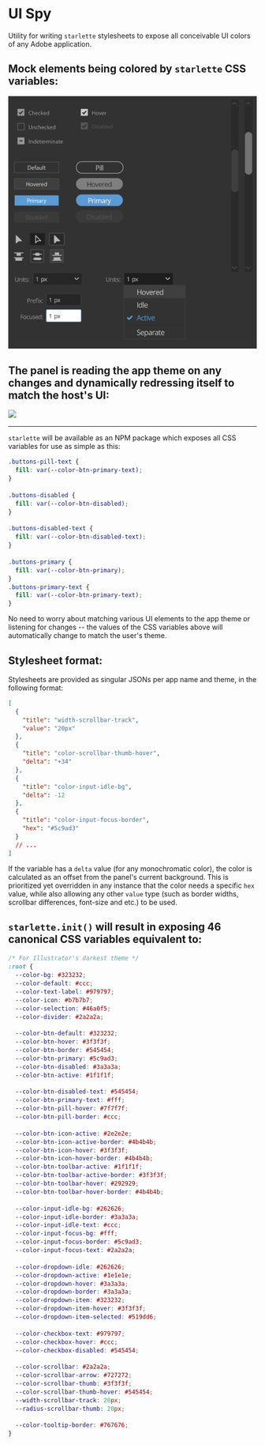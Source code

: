 # UI Spy

Utility for writing `starlette` stylesheets to expose all conceivable UI colors of any Adobe application.

## Mock elements being colored by `starlette` CSS variables:

![](./src/assets/ILSTdarkest.png)

## The panel is reading the app theme on any changes and dynamically redressing itself to match the host's UI:

![](https://thumbs.gfycat.com/OddballDeepDuiker-size_restricted.gif)

---

`starlette` will be available as an NPM package which exposes all CSS variables for use as simple as this:

```css
.buttons-pill-text {
  fill: var(--color-btn-primary-text);
}

.buttons-disabled {
  fill: var(--color-btn-disabled);
}

.buttons-disabled-text {
  fill: var(--color-btn-disabled-text);
}

.buttons-primary {
  fill: var(--color-btn-primary);
}
.buttons-primary-text {
  fill: var(--color-btn-primary-text);
}
```

No need to worry about matching various UI elements to the app theme or listening for changes -- the values of the CSS variables above will automatically change to match the user's theme.

## Stylesheet format:

Stylesheets are provided as singular JSONs per app name and theme, in the following format:

```json
[
  {
    "title": "width-scrollbar-track",
    "value": "20px"
  },
  {
    "title": "color-scrollbar-thumb-hover",
    "delta": "+34"
  },
  {
    "title": "color-input-idle-bg",
    "delta": -12
  },
  {
    "title": "color-input-focus-border",
    "hex": "#5c9ad3"
  }
  // ...
]
```

If the variable has a `delta` value (for any monochromatic color), the color is calculated as an offset from the panel's current background. This is prioritized yet overridden in any instance that the color needs a specific `hex` value, while also allowing any other `value` type (such as border widths, scrollbar differences, font-size and etc.) to be used.

## `starlette.init()` will result in exposing 46 canonical CSS variables equivalent to:

```css
/* For Illustrator's darkest theme */
:root {
  --color-bg: #323232;
  --color-default: #ccc;
  --color-text-label: #979797;
  --color-icon: #b7b7b7;
  --color-selection: #46a0f5;
  --color-divider: #2a2a2a;

  --color-btn-default: #323232;
  --color-btn-hover: #3f3f3f;
  --color-btn-border: #545454;
  --color-btn-primary: #5c9ad3;
  --color-btn-disabled: #3a3a3a;
  --color-btn-active: #1f1f1f;

  --color-btn-disabled-text: #545454;
  --color-btn-primary-text: #fff;
  --color-btn-pill-hover: #7f7f7f;
  --color-btn-pill-border: #ccc;

  --color-btn-icon-active: #2e2e2e;
  --color-btn-icon-active-border: #4b4b4b;
  --color-btn-icon-hover: #3f3f3f;
  --color-btn-icon-hover-border: #4b4b4b;
  --color-btn-toolbar-active: #1f1f1f;
  --color-btn-toolbar-active-border: #3f3f3f;
  --color-btn-toolbar-hover: #292929;
  --color-btn-toolbar-hover-border: #4b4b4b;

  --color-input-idle-bg: #262626;
  --color-input-idle-border: #3a3a3a;
  --color-input-idle-text: #ccc;
  --color-input-focus-bg: #fff;
  --color-input-focus-border: #5c9ad3;
  --color-input-focus-text: #2a2a2a;

  --color-dropdown-idle: #262626;
  --color-dropdown-active: #1e1e1e;
  --color-dropdown-hover: #3a3a3a;
  --color-dropdown-border: #3a3a3a;
  --color-dropdown-item: #323232;
  --color-dropdown-item-hover: #3f3f3f;
  --color-dropdown-item-selected: #519dd6;

  --color-checkbox-text: #979797;
  --color-checkbox-hover: #ccc;
  --color-checkbox-disabled: #545454;

  --color-scrollbar: #2a2a2a;
  --color-scrollbar-arrow: #727272;
  --color-scrollbar-thumb: #3f3f3f;
  --color-scrollbar-thumb-hover: #545454;
  --width-scrollbar-track: 20px;
  --radius-scrollbar-thumb: 20px;

  --color-tooltip-border: #767676;
}
```
